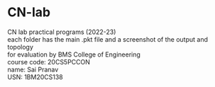 # CN-lab
CN lab practical programs (2022-23)  
each folder has the main .pkt file and a screenshot of the output and topology  
for evaluation by BMS College of Engineering  
course code: 20CS5PCCON  
name: Sai Pranav  
USN: 1BM20CS138  

